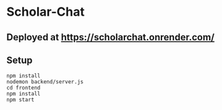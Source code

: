 # Scholar-Chat
## Deployed at https://scholarchat.onrender.com/

## Setup
```
npm install
nodemon backend/server.js
cd frontend
npm install
npm start
```
